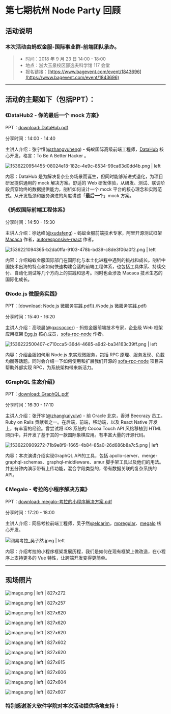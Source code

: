 # 第七期杭州 Node Party 回顾

## 活动说明

### 本次活动由蚂蚁金服-国际事业群-前端团队承办。

> * 时间：2018 年 9 月 23 日 14:00 - 18:00
> * 地点：浙大玉泉校区邵逸夫科学馆 117 会堂
> * 报名链接：[https://www.bagevent.com/event/1843696](https://www.bagevent.com/event/1843696)
>

---

## 活动的主题如下（包括PPT）：

### 《DataHub2 - 你的最后一个 mock 方案》
PPT：[download: DataHub.pdf](./DataHub.pdf)

分享时间：14:00 - 14:40

主讲人介绍：张宇恒([@zhangyuheng](https://github.com/zhangyuheng)) - 蚂蚁国际高级前端工程师，[DataHub](https://github.com/macacajs/macaca-datahub) 核心开发，格言：To Be A Better Hacker 。

![1536220954455-08024e18-182c-4e9c-8534-99ca63d0dd4b.png | left](//static.cnodejs.org/FuvmcnVJIRbF-xqcrJDFfiag0bSi "")

内容：DataHub 是为解决复杂业务场景而诞生，但同时能够渐进式退化，为项目研发提供通用的 mock 解决方案。舒适的 Web 研发体验，从研发、测试、联调阶段贯穿始终的数据提供能力，剖析如何设计一个 mock 平台的核心理念和实践范式。从开发瓶颈和服务演进的角度讲述「__最后一个__」mock 方案。

### 《蚂蚁国际前端工程体系》

分享时间：14:50 - 15:30

主讲人介绍：徐达峰([@xudafeng](https://github.com/xudafeng)) - 蚂蚁金服前端技术专家，阿里开源测试框架 [Macaca](https://github.com/alibaba/macaca) 作者，[autoresponsive-react](https://github.com/xudafeng/autoresponsive-react) 作者。

![1536221094365-b2da0ffa-9103-478b-bd39-c8de3f06a0f2.png | left](//static.cnodejs.org/FgCUNY56nLYcXl7pXP1zaCIKNmOJ "")

内容：介绍蚂蚁金服国际部门在国际化与本土化进程中遇到的挑战和成长。剖析中国技术出海的特点和如何快速构建合适的前端工程体系，也包括工具体系、持续交付、自动化测试等几个方向上的实践和思考。同时也会涉及 Macaca 技术生态的国际化成长。

### 《Node.js 微服务实践》
PPT：[download: Node.js 微服务实践.pdf](./Node.js 微服务实践.pdf)

分享时间：15:40 - 16:20

主讲人介绍：高晓晨([@gxcsoccer](https://github.com/gxcsoccer)) - 蚂蚁金服前端技术专家，企业级 Web 框架应用框架 [Egg.js](https://github.com/eggjs) 核心成员，[sofa-rpc-node](https://github.com/alipay/sofa-rpc-node) 作者。

![1536222500407-c710cca5-36d4-4685-a9d2-ba34163c39ff.png | left](//static.cnodejs.org/Fk0AYqZmVT5QmcnpFKO8AKCGjM-l "")

内容：介绍金服如何用 Node.js 来实现微服务，包括 RPC 原理、服务发现、负载均衡等话题。同时会介绍一下如何使用和扩展我们开源的 [sofa-rpc-node](https://github.com/alipay/sofa-rpc-node) 项目来帮助外部实现 RPC，为系统架构带来新活力。

### 《GraphQL 生态介绍》

PPT：[download: GraphQL.pdf](./GraphQL.pdf)

分享时间：16:30 - 17:10

主讲人介绍：张开宇([@zhangkaiyulw](https://github.com/zhangkaiyulw)) - 前 Oracle 北京，香港 Beecrazy 员工。Ruby on Rails 贡献者之一。在后端，前端，移动端，以及 React Native 开发上，有丰富的经验。曾尝试将 iOS 系统的 Cocoa Touch API 风格移植到 HTML 网页中，并开发了基于其的一款国际象棋应用。有丰富大量的开源代码。

![1536220909272-71b9e8f9-1665-4b84-85a0-26d686b8a7c5.png | left](//static.cnodejs.org/Fln08dUMEWfnEFwd4gmpC8QJJP9O "")

内容：本次演讲介绍实现GraphQL API的工具，包括 apollo-server、merge-graphql-schemas、graphql-middleware、amur 脚手架工具以及他们的用法。并五分钟内演示带有上传功能，混合字段类型的，带有数据关联的复杂系统的 API。

### 《 Megalo - 考拉的小程序解决方案》

PPT：[download: megalo-考拉的小程序解决方案.pdf](./megalo-考拉的小程序解决方案.pdf)

分享时间：17:20 - 18:00

主讲人介绍：网易考拉前端工程师，吴子然[@elcarim](https://github.com/elcarim5efil)，[mpregular](https://github.com/kaola-fed/mpregular)、[megalo](https://github.com/kaola-fed/megalo) 核心开发。

![网易考拉_吴子然.jpeg | left](//static.cnodejs.org/Fh_VjuoZMUe_g5Tof53qU1iZ-wh_ "")

内容：介绍考拉的小程序框架发展历程，我们是如何在现有框架上做改造，在小程序上支持更多的 Vue 特性，让跨端开发变得更简单。

---

## 现场照片

![image.png | left | 827x272](https://cdn.nlark.com/yuque/0/2018/png/95383/1537924550598-bf24d186-3ff1-494d-a4f2-3702fac3aa6a.png "")

![image.png | left | 827x257](https://cdn.nlark.com/yuque/0/2018/png/95383/1537924563365-f723e300-5223-4fc4-8751-416c98b9afd3.png "")

![image.png | left | 827x620](https://cdn.nlark.com/yuque/0/2018/png/95383/1537924608159-042af9f1-0880-4003-a3ec-2697cf38bf18.png "")

![image.png | left | 827x620](https://cdn.nlark.com/yuque/0/2018/png/95383/1537924578426-21656c2f-8b66-4452-915d-51b3320fbabb.png "")

![image.png | left | 827x620](https://cdn.nlark.com/yuque/0/2018/png/95383/1537924629304-e8547f9d-2bed-4b1c-bf50-cfbdd52f9d8e.png "")

![image.png | left | 827x602](https://cdn.nlark.com/yuque/0/2018/png/95383/1537926665393-17bb8bbb-d585-4bc9-a7cc-80cad0d6596f.png "")

![image.png | left | 827x620](https://cdn.nlark.com/yuque/0/2018/png/95383/1537924638476-713a60a3-43d9-4261-9f2e-672e4cf4487d.png "")

![image.png | left | 827x615](https://cdn.nlark.com/yuque/0/2018/png/95383/1537924701018-cd3800f5-3940-4877-844c-29b7f1015e37.png "")

![image.png | left | 827x606](https://cdn.nlark.com/yuque/0/2018/png/95383/1537926870402-15f18f5d-dbe9-4faf-a1b6-301e7fe5fe67.png "")

![image.png | left | 827x604](https://cdn.nlark.com/yuque/0/2018/png/95383/1537926843721-002a0b79-235d-456e-8daf-5f3fde47b5b0.png "")

![image.png | left | 827x607](https://cdn.nlark.com/yuque/0/2018/png/95383/1537925309980-a2262bf0-d3e6-4152-8150-1c8487cfda69.png "")

### 特别感谢浙大软件学院对本次活动提供场地支持！
